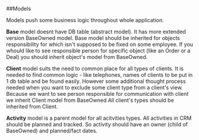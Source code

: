 ##Models 

Models push some business logic throughout whole application.

<b>Base</b> model doesnt have DB table (abstract model). It has more extended version BaseOwned model. 
Base model should be inherited for objects responsibility for which isn't supposed to be fixed on some employee.
If you whould like to see responsible person for specific object (like an Order or a Deal) you should inherit object's model from BaseOwned.

<b>Client</b> model suits the need to common place for all types of clients. It is needed to find common logic - like telephones, names of clients to be put in 1 db table and be found easily. However some additional thought process needed when you want to exclude some client type from a client's view. Because we want to see person responsible for communication with client we inherit Client model from BaseOwned 
All client's types should be inherited from Client.

<b>Activity</b> model is a parent model for all acitvities types. All activities in CRM should be planned and tracked. So activity should have an owner (child of BaseOwned) and planned/fact dates.